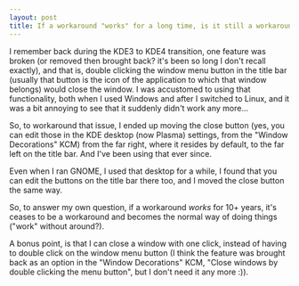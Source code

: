 ```yaml
---
layout: post
title: If a workaround "works" for a long time, is it still a workaround?
---
```


I remember back during the KDE3 to KDE4 transition, one feature was broken (or removed then brought back? it's been so long I don't recall exactly), and that is, double clicking the window menu button in the title bar (usually that button is the icon of the application to which that window belongs) would close the window. I was accustomed to using that functionality, both when I used Windows and after I switched to Linux, and it was a bit annoying to see that it suddenly didn't work any more...

So, to workaround that issue, I ended up moving the close button (yes, you can edit those in the KDE desktop (now Plasma) settings, from the "Window Decorations" KCM) from the far right, where it resides by default, to the far left on the title bar. And I've been using that ever since.

Even when I ran GNOME, I used that desktop for a while, I found that you can edit the buttons on the title bar there too, and I moved the close button the same way.

So, to answer my own question, if a workaround <i>works</i> for 10+ years, it's ceases to be a workaround and becomes the normal way of doing things ("work" without around?).

A bonus point, is that I can close a window with one click, instead of having to double click on the window menu button (I think the feature was brought back as an option in the "Window Decorations" KCM, "Close windows by double clicking the menu button", but I don't need it any more :)).

